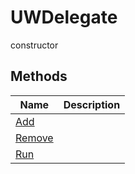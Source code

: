 # UWDelegate

<span class="badge badge-secondary">constructor</span>

## Methods
| Name | Description |
| ---- | ----------- |
| [Add](UWDelegate.Add.html) |  |
| [Remove](UWDelegate.Remove.html) |  |
| [Run](UWDelegate.Run.html) |  |